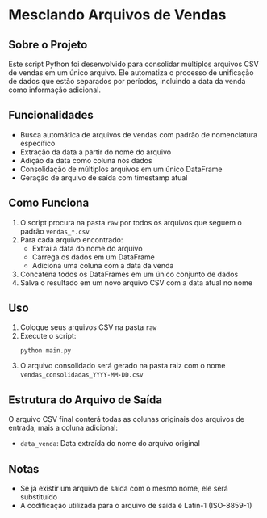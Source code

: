 # Mesclando Arquivos de Vendas

## Sobre o Projeto

Este script Python foi desenvolvido para consolidar múltiplos arquivos CSV de vendas em um único arquivo. Ele automatiza o processo de unificação de dados que estão separados por períodos, incluindo a data da venda como informação adicional.

## Funcionalidades

- Busca automática de arquivos de vendas com padrão de nomenclatura específico
- Extração da data a partir do nome do arquivo
- Adição da data como coluna nos dados
- Consolidação de múltiplos arquivos em um único DataFrame
- Geração de arquivo de saída com timestamp atual

## Como Funciona

1. O script procura na pasta `raw` por todos os arquivos que seguem o padrão `vendas_*.csv`
2. Para cada arquivo encontrado:
   - Extrai a data do nome do arquivo
   - Carrega os dados em um DataFrame
   - Adiciona uma coluna com a data da venda
3. Concatena todos os DataFrames em um único conjunto de dados
4. Salva o resultado em um novo arquivo CSV com a data atual no nome


## Uso

1. Coloque seus arquivos CSV na pasta `raw`
2. Execute o script:
   ```
   python main.py
   ```
3. O arquivo consolidado será gerado na pasta raiz com o nome `vendas_consolidadas_YYYY-MM-DD.csv`

## Estrutura do Arquivo de Saída

O arquivo CSV final conterá todas as colunas originais dos arquivos de entrada, mais a coluna adicional:

- `data_venda`: Data extraída do nome do arquivo original

## Notas

- Se já existir um arquivo de saída com o mesmo nome, ele será substituído
- A codificação utilizada para o arquivo de saída é Latin-1 (ISO-8859-1) 